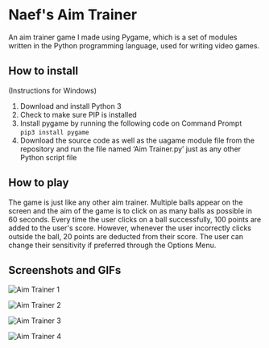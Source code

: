 # Naef's Aim Trainer
An aim trainer game I made using Pygame, which is a set of modules written in the Python programming language, used for writing video games.

## How to install
(Instructions for Windows)
1.	Download and install Python 3
2.	Check to make sure PIP is installed
3.	Install pygame by running the following code on Command Prompt  
  `pip3 install pygame`
4.	Download the source code as well as the uagame module file from the repository and run the file named ‘Aim Trainer.py’ just as any other Python script  file

## How to play
The game is just like any other aim trainer. Multiple balls appear on the screen and the aim of the game is to click on as many balls as possible in 60 seconds. Every time the user clicks on a ball successfully, 100 points are added to the user's score. However, whenever the user incorrectly clicks outside the ball, 20 points are deducted from their score. The user can change their sensitivity if preferred through the Options Menu.

## Screenshots and GIFs

![Aim Trainer 1](https://user-images.githubusercontent.com/59618797/129113016-9c48cc21-9b06-4cb6-8bcc-478ce26d4c75.png)

![Aim Trainer 2](https://user-images.githubusercontent.com/59618797/129113023-2e3e03f6-b27f-49ab-8197-4d81baf25e43.png)

![Aim Trainer 3](https://user-images.githubusercontent.com/59618797/129113026-94f1a3bd-badf-4a14-aebc-3c5c4a822d4c.gif)

![Aim Trainer 4](https://user-images.githubusercontent.com/59618797/129113029-ee159a35-fd60-42b8-bdd3-b8cfbec89b7b.png)

